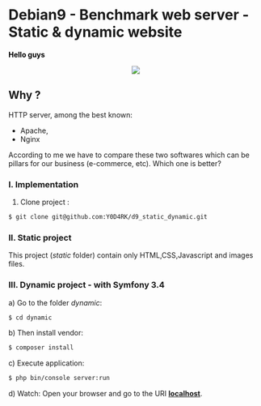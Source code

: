 # Debian9 - Benchmark web server - Static & dynamic website
<strong style="color:black">Hello guys</strong>

<p align="center">
  <img src="http://vpn-services.bestreviews.net/files/dynamic-vs-static-ip.jpg"/>
</p>

## Why ?

HTTP server, among the best known:

- Apache,
- Nginx

According to me we have to compare these two softwares which can be pillars for our business (e-commerce, etc). Which one is better?

### I. Implementation

1) Clone project :
```bash 
$ git clone git@github.com:Y0D4RK/d9_static_dynamic.git
```

### II. Static project

This project (*static* folder) contain only HTML,CSS,Javascript and images files.


### III. Dynamic project - with Symfony 3.4

a) Go to the folder *dynamic*: 
```bash
$ cd dynamic
```
b) Then install vendor:
```bash
$ composer install
```
c) Execute application:
```bash
$ php bin/console server:run
```
d) Watch:
Open your browser and go to the URI <strong>[localhost](localhost:8000)</strong>.

